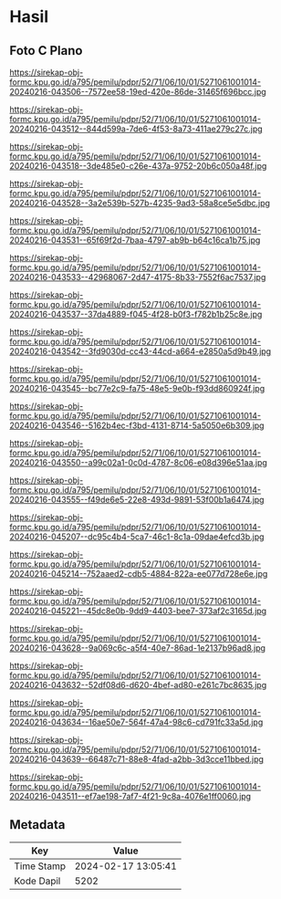 # Hasil

## Foto C Plano

https://sirekap-obj-formc.kpu.go.id/a795/pemilu/pdpr/52/71/06/10/01/5271061001014-20240216-043506--7572ee58-19ed-420e-86de-31465f696bcc.jpg

https://sirekap-obj-formc.kpu.go.id/a795/pemilu/pdpr/52/71/06/10/01/5271061001014-20240216-043512--844d599a-7de6-4f53-8a73-411ae279c27c.jpg

https://sirekap-obj-formc.kpu.go.id/a795/pemilu/pdpr/52/71/06/10/01/5271061001014-20240216-043518--3de485e0-c26e-437a-9752-20b6c050a48f.jpg

https://sirekap-obj-formc.kpu.go.id/a795/pemilu/pdpr/52/71/06/10/01/5271061001014-20240216-043528--3a2e539b-527b-4235-9ad3-58a8ce5e5dbc.jpg

https://sirekap-obj-formc.kpu.go.id/a795/pemilu/pdpr/52/71/06/10/01/5271061001014-20240216-043531--65f69f2d-7baa-4797-ab9b-b64c16ca1b75.jpg

https://sirekap-obj-formc.kpu.go.id/a795/pemilu/pdpr/52/71/06/10/01/5271061001014-20240216-043533--42968067-2d47-4175-8b33-7552f6ac7537.jpg

https://sirekap-obj-formc.kpu.go.id/a795/pemilu/pdpr/52/71/06/10/01/5271061001014-20240216-043537--37da4889-f045-4f28-b0f3-f782b1b25c8e.jpg

https://sirekap-obj-formc.kpu.go.id/a795/pemilu/pdpr/52/71/06/10/01/5271061001014-20240216-043542--3fd9030d-cc43-44cd-a664-e2850a5d9b49.jpg

https://sirekap-obj-formc.kpu.go.id/a795/pemilu/pdpr/52/71/06/10/01/5271061001014-20240216-043545--bc77e2c9-fa75-48e5-9e0b-f93dd860924f.jpg

https://sirekap-obj-formc.kpu.go.id/a795/pemilu/pdpr/52/71/06/10/01/5271061001014-20240216-043546--5162b4ec-f3bd-4131-8714-5a5050e6b309.jpg

https://sirekap-obj-formc.kpu.go.id/a795/pemilu/pdpr/52/71/06/10/01/5271061001014-20240216-043550--a99c02a1-0c0d-4787-8c06-e08d396e51aa.jpg

https://sirekap-obj-formc.kpu.go.id/a795/pemilu/pdpr/52/71/06/10/01/5271061001014-20240216-043555--f49de6e5-22e8-493d-9891-53f00b1a6474.jpg

https://sirekap-obj-formc.kpu.go.id/a795/pemilu/pdpr/52/71/06/10/01/5271061001014-20240216-045207--dc95c4b4-5ca7-46c1-8c1a-09dae4efcd3b.jpg

https://sirekap-obj-formc.kpu.go.id/a795/pemilu/pdpr/52/71/06/10/01/5271061001014-20240216-045214--752aaed2-cdb5-4884-822a-ee077d728e6e.jpg

https://sirekap-obj-formc.kpu.go.id/a795/pemilu/pdpr/52/71/06/10/01/5271061001014-20240216-045221--45dc8e0b-9dd9-4403-bee7-373af2c3165d.jpg

https://sirekap-obj-formc.kpu.go.id/a795/pemilu/pdpr/52/71/06/10/01/5271061001014-20240216-043628--9a069c6c-a5f4-40e7-86ad-1e2137b96ad8.jpg

https://sirekap-obj-formc.kpu.go.id/a795/pemilu/pdpr/52/71/06/10/01/5271061001014-20240216-043632--52df08d6-d620-4bef-ad80-e261c7bc8635.jpg

https://sirekap-obj-formc.kpu.go.id/a795/pemilu/pdpr/52/71/06/10/01/5271061001014-20240216-043634--16ae50e7-564f-47a4-98c6-cd791fc33a5d.jpg

https://sirekap-obj-formc.kpu.go.id/a795/pemilu/pdpr/52/71/06/10/01/5271061001014-20240216-043639--66487c71-88e8-4fad-a2bb-3d3cce11bbed.jpg

https://sirekap-obj-formc.kpu.go.id/a795/pemilu/pdpr/52/71/06/10/01/5271061001014-20240216-043511--ef7ae198-7af7-4f21-9c8a-4076e1ff0060.jpg


## Metadata

| Key        | Value               |
| ---------- | ------------------- |
| Time Stamp | 2024-02-17 13:05:41 |
| Kode Dapil | 5202                |



